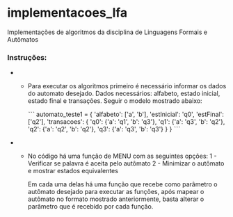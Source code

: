 # implementacoes_lfa
Implementações de algoritmos da disciplina de Linguagens Formais e Autômatos

### Instruções:
* - Para executar os algoritmos primeiro é necessário informar os dados do automato desejado.
    Dados necessários: alfabeto, estado inicial, estado final e transações. Seguir o modelo mostrado abaixo:
    
    ˋˋˋ
    automato_teste1 = {
    'alfabeto': ['a', 'b'],
    'estInicial': 'q0',
    'estFinal': ['q2'],
    'transacoes': {
        'q0': {'a': 'q1', 'b': 'q3'},
        'q1': {'a': 'q3', 'b': 'q2'},
        'q2': {'a': 'q2', 'b': 'q2'},
        'q3': {'a': 'q3', 'b': 'q3'}
      }
    }
    ˋˋˋ
* - No código há uma função de MENU com as seguintes opções:
    1 - Verificar se palavra é aceita pelo autômato
    2 - Minimizar o autômato e mostrar estados equivalentes
    
    Em cada uma delas há uma função que recebe como parâmetro o autômato desejado para executar as funções, após mapear o autômato no formato mostrado anteriormente, basta alterar o parâmetro que é recebido por cada função.
